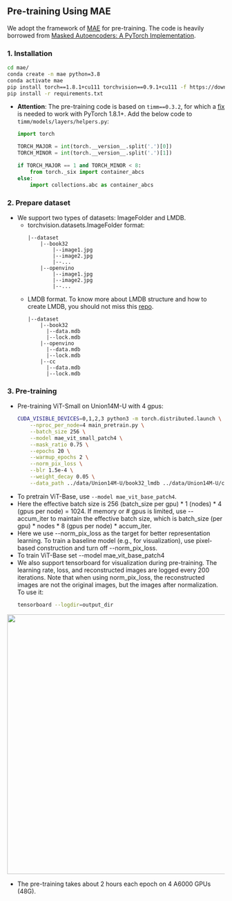 ## Pre-training Using MAE
We adopt the framework of [MAE](http://openaccess.thecvf.com/content/CVPR2022/html/He_Masked_Autoencoders_Are_Scalable_Vision_Learners_CVPR_2022_paper.html) for pre-training. The code is heavily borrowed from [Masked Autoencoders: A PyTorch Implementation](https://github.com/facebookresearch/mae).

### 1. Installation
```bash
cd mae/
conda create -n mae python=3.8
conda activate mae
pip install torch==1.8.1+cu111 torchvision==0.9.1+cu111 -f https://download.pytorch.org/whl/torch_stable.html
pip install -r requirements.txt
```
- **Attention**: The pre-training code is based on `timm==0.3.2`, for which a [fix](https://github.com/huggingface/pytorch-image-models/issues/420#issuecomment-776459842) is needed to work with PyTorch 1.8.1+. Add the below code to `timm/models/layers/helpers.py`:
    ```python
    import torch

    TORCH_MAJOR = int(torch.__version__.split('.')[0])
    TORCH_MINOR = int(torch.__version__.split('.')[1])

    if TORCH_MAJOR == 1 and TORCH_MINOR < 8:
        from torch._six import container_abcs
    else:
        import collections.abc as container_abcs
    ```

### 2. Prepare dataset
- We support two types of datasets: ImageFolder and LMDB.
  - torchvision.datasets.ImageFolder format:
      ```text
      |--dataset
          |--book32
              |--image1.jpg
              |--image2.jpg
              |--...
          |--openvino
              |--image1.jpg
              |--image2.jpg
              |--...
      ```
  - LMDB format. To know more about LMDB structure and how to create LMDB, you should not miss this [repo](https://github.com/Mountchicken/Efficient-Deep-Learning/blob/main/Efficient_DataProcessing.md#21-efficient-data-storage-methods).
      ```text
      |--dataset
          |--book32
            |--data.mdb
            |--lock.mdb
          |--openvino
            |--data.mdb
            |--lock.mdb
          |--cc
            |--data.mdb
            |--lock.mdb
      ```

### 3. Pre-training
- Pre-training ViT-Small on Union14M-U with 4 gpus:
    ```bash
    CUDA_VISIBLE_DEVICES=0,1,2,3 python3 -m torch.distributed.launch \
        --nproc_per_node=4 main_pretrain.py \
        --batch_size 256 \
        --model mae_vit_small_patch4 \
        --mask_ratio 0.75 \
        --epochs 20 \
        --warmup_epochs 2 \
        --norm_pix_loss \
        --blr 1.5e-4 \
        --weight_decay 0.05 \
        --data_path ../data/Union14M-U/book32_lmdb ../data/Union14M-U/cc_lmdb ../data/Union14M-U/openvino_lmdb 
    ```
- To pretrain ViT-Base, use `--model mae_vit_base_patch4`.
- Here the effective batch size is 256 (batch_size per gpu) * 1 (nodes) * 4 (gpus per node) = 1024. If memory or # gpus is limited, use --accum_iter to maintain the effective batch size, which is batch_size (per gpu) * nodes * 8 (gpus per node) * accum_iter.
- Here we use --norm_pix_loss as the target for better representation learning. To train a baseline model (e.g., for visualization), use pixel-based construction and turn off --norm_pix_loss.
- To train ViT-Base set --model mae_vit_base_patch4
- We also support tensorboard for visualization during pre-training. The learning rate, loss, and reconstructed images are logged every 200 iterations. 
Note that when using norm_pix_loss, the reconstructed images are not the original images, but the images after normalization. To use it: 
    ```bash
    tensorboard --logdir=output_dir
    ```
<div align=center>
  <img src='https://github.com/open-mmlab/mmocr/assets/65173622/2cbc0f73-a1b1-441b-b000-c598138bb7e5' width=600 >
</div>

- The pre-training takes about 2 hours each epoch on 4 A6000 GPUs (48G).
